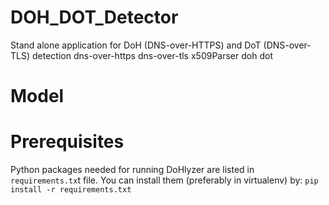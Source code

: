 # DOH_DOT_Detector
Stand alone application for DoH (DNS-over-HTTPS) and DoT (DNS-over-TLS) detection dns-over-https dns-over-tls x509Parser doh dot

# Model

# Prerequisites
Python packages needed for running DoHlyzer are listed in `requirements.tx`t file. You can install them (preferably in virtualenv) by:
`pip install -r requirements.txt`
